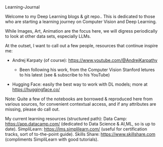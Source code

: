 Learning-Journal

 Welcome to my Deep Learning blogs & git repo.. This is dedicated to those who are starting a learning journey on Computer Vision and Deep Learning.

 While Images, Art, Animation are the focus here, we will digress periodically to look at other data sets, especially LLMs.
 

 At the outset, I want to call out a few people, resources that continue inspire me:

  - Andrej Karpaty (of course): https://www.youtube.com/@AndrejKarpathy
    - Been following his work, from the  Computer Vision Stanford letures to his latest (see & subscribe to his YouTube)

  - Hugging Face: easily the best way to work with DL models; more at https://huggingface.co/

Note: Quite a few of the notebooks are borrowed & reproduced here from various sources, for convenient contextual access, and if any attributes are missing, please do call out.

My current learning resources (structured path):
 Data Camp: https://app.datacamp.com/ (dedicated to Data Science & AI,ML, so is up to date).
 SimpliLearn: https://lms.simplilearn.com/  (useful for certification tracks, sort of to-the-point guide).
 Skills Share: https://www.skillshare.com  (compliments SimpliLearn with good tutorials).
 
